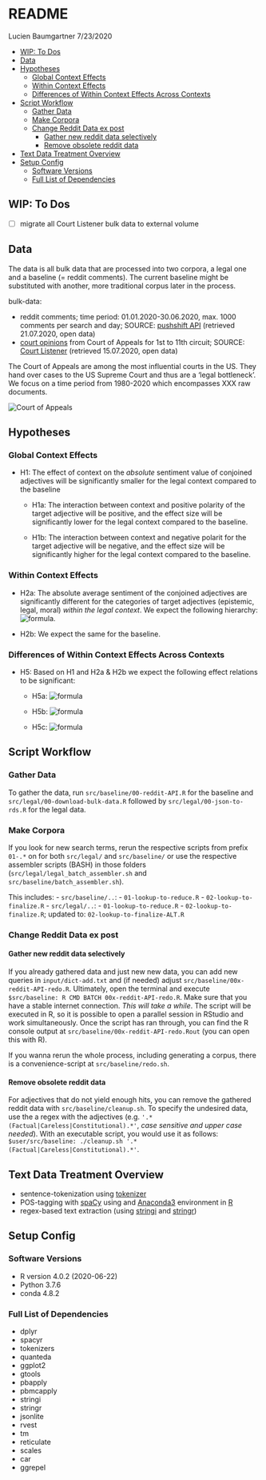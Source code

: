 README
================
Lucien Baumgartner
7/23/2020

  - [WIP: To Dos](#wip-to-dos)
  - [Data](#data)
  - [Hypotheses](#hypotheses)
      - [Global Context Effects](#global-context-effects)
      - [Within Context Effects](#within-context-effects)
      - [Differences of Within Context Effects Across
        Contexts](#differences-of-within-context-effects-across-contexts)
  - [Script Workflow](#script-workflow)
      - [Gather Data](#gather-data)
      - [Make Corpora](#make-corpora)
      - [Change Reddit Data ex post](#change-reddit-data-ex-post)
          - [Gather new reddit data
            selectively](#gather-new-reddit-data-selectively)
          - [Remove obsolete reddit data](#remove-obsolete-reddit-data)
  - [Text Data Treatment Overview](#text-data-treatment-overview)
  - [Setup Config](#setup-config)
      - [Software Versions](#software-versions)
      - [Full List of Dependencies](#full-list-of-dependencies)

## WIP: To Dos

  - [ ] migrate all Court Listener bulk data to external volume

## Data

The data is all bulk data that are processed into two corpora, a legal
one and a baseline (= reddit comments). The current baseline might be
substituted with another, more traditional corpus later in the process.

bulk-data:

  - reddit comments; time period: 01.01.2020-30.06.2020, max. 1000
    comments per search and day; SOURCE: [pushshift
    API](https://pushshift.io/api-parameters/) (retrieved 21.07.2020,
    open data)
  - [court
    opinions](https://legal-dictionary.thefreedictionary.com/Court+Opinion)
    from Court of Appeals for 1st to 11th circuit; SOURCE: [Court
    Listener](https://www.courtlistener.com/api/bulk-info/) (retrieved
    15.07.2020, open data)

The Court of Appeals are among the most influential courts in the US.
They hand over cases to the US Supreme Court and thus are a ‘legal
bottleneck’. We focus on a time period from 1980-2020 which encompasses
XXX raw documents.

![Court of
Appeals](res/img/2560px-US_Court_of_Appeals_and_District_Court_map.svg.png)

## Hypotheses

### Global Context Effects

  - H1: The effect of context on the *absolute* sentiment value of
    conjoined adjectives will be significantly smaller for the legal
    context compared to the baseline
      - H1a: The interaction between context and positive polarity of
        the target adjective will be positive, and the effect size will
        be significantly lower for the legal context compared to the
        baseline.
    
      - H1b: The interaction between context and negative polarit for
        the target adjective will be negative, and the effect size will
        be significantly higher for the legal context compared to the
        baseline.

### Within Context Effects

  - H2a: The absolute average sentiment of the conjoined adjectives are
    significantly different for the categories of target adjectives
    (epistemic, legal, moral) *within the legal context*. We expect the
    following hierarchy:
    ![formula](https://render.githubusercontent.com/render/math?math=\\overline%7B%7Cy%7C%7D*\\beta_%7Bepistemic%7D%3C\\overline%7B%7Cy%7C%7D*\\beta_%7Blegal%7D%3C\\overline%7B%7Cy%7C%7D*\\beta_%7Bmoral%7D).

  - H2b: We expect the same for the baseline.

### Differences of Within Context Effects Across Contexts

  - H5: Based on H1 and H2a & H2b we expect the following effect
    relations to be significant:
      - H5a:
        ![formula](https://render.githubusercontent.com/render/math?math=\\overline%7B%7Cy%7C%7D*I\(\\beta_%7Bepistemic%7D*\\beta_%7Bcontext:legal%7D\)%3C\\overline%7B%7Cy%7C%7D*I\(\\beta_%7Bepistemic%7D*\\beta_%7Bcontext:baseline%7D\))
    
      - H5b:
        ![formula](https://render.githubusercontent.com/render/math?math=\\overline%7B%7Cy%7C%7D*I\(\\beta_%7Blegal%7D*\\beta_%7Bcontext:legal%7D\)%3C\\overline%7B%7Cy%7C%7D*I\(\\beta_%7Blegal%7D*\\beta_%7Bcontext:baseline%7D\))
    
      - H5c:
        ![formula](https://render.githubusercontent.com/render/math?math=\\overline%7B%7Cy%7C%7D*I\(\\beta_%7Bmoral%7D*\\beta_%7Bcontext:legal%7D\)%3C\\overline%7B%7Cy%7C%7D*I\(\\beta_%7Bmoral%7D*\\beta_%7Bcontext:baseline%7D\))

## Script Workflow

### Gather Data

To gather the data, run `src/baseline/00-reddit-API.R` for the baseline
and `src/legal/00-download-bulk-data.R` followed by
`src/legal/00-json-to-rds.R` for the legal data.

### Make Corpora

If you look for new search terms, rerun the respective scripts from
prefix `01-.*` on for both `src/legal/` and `src/baseline/` or use the
respective assembler scripts (BASH) in those folders
(`src/legal/legal_batch_assembler.sh` and
`src/baseline/batch_assembler.sh`).

This includes: - `src/baseline/..`: - `01-lookup-to-reduce.R` -
`02-lookup-to-finalize.R` - `src/legal/..`: - `01-lookup-to-reduce.R` -
`02-lookup-to-finalize.R`; updated to: `02-lookup-to-finalize-ALT.R`

### Change Reddit Data ex post

#### Gather new reddit data selectively

If you already gathered data and just new new data, you can add new
queries in `input/dict-add.txt` and (if needed) adjust
`src/baseline/00x-reddit-API-redo.R`. Ultimately, open the terminal and
execute `$src/baseline: R CMD BATCH 00x-reddit-API-redo.R`. Make sure
that you have a stable internet connection. *This will take a while*.
The script will be executed in R, so it is possible to open a parallel
session in RStudio and work simultaneously. Once the script has ran
through, you can find the R console output at
`src/baseline/00x-reddit-API-redo.Rout` (you can open this with R).

If you wanna rerun the whole process, including generating a corpus,
there is a convenience-script at `src/baseline/redo.sh`.

#### Remove obsolete reddit data

For adjectives that do not yield enough hits, you can remove the
gathered reddit data with `src/baseline/cleanup.sh`. To specify the
undesired data, use the a regex with the adjectives
(e.g. `'.*(Factual|Careless|Constitutional).*'`, *case sensitive and
upper case needed*). With an executable script, you would use it as
follows: `$user/src/baseline: ./cleanup.sh
'.*(Factual|Careless|Constitutional).*'`.

## Text Data Treatment Overview

  - sentence-tokenization using
    [tokenizer](https://cran.r-project.org/web/packages/tokenizers/)
  - POS-tagging with [spaCy](https://spacy.io/) using and
    [Anaconda3](https://www.anaconda.com/products/individual)
    environment in [R](https://www.r-project.org/)
  - regex-based text extraction (using
    [stringi](https://cran.r-project.org/web/packages/stringi/index.html)
    and [stringr](https://cran.r-project.org/web/packages/stringr/))

## Setup Config

### Software Versions

  - R version 4.0.2 (2020-06-22)
  - Python 3.7.6
  - conda 4.8.2

### Full List of Dependencies

  - dplyr
  - spacyr
  - tokenizers
  - quanteda
  - ggplot2
  - gtools
  - pbapply
  - pbmcapply
  - stringi
  - stringr
  - jsonlite
  - rvest
  - tm
  - reticulate
  - scales
  - car
  - ggrepel

